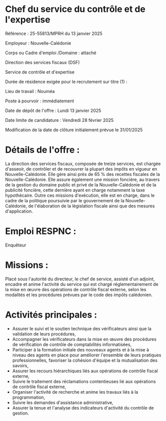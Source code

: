 # Chef du service du contrôle et de l'expertise

Référence : 25-55813/MPRH du 13 janvier 2025

Employeur : Nouvelle-Calédonie

Corps ou Cadre d'emploi /Domaine : attaché

Direction des services fiscaux (DSF)

Service de contrôle et d'expertise

Durée de résidence exigée pour le recrutement sur titre (1) :

Lieu de travail : Nouméa

Poste à pourvoir : immédiatement

Date de dépôt de l'offre : Lundi 13 janvier 2025

Date limite de candidature : Vendredi 28 février 2025

Modification de la date de clôture initialement prévue le 31/01/2025

# Détails de l'offre :

La direction des services fiscaux, composée de treize services, est chargée d'asseoir, de contrôler et de recouvrer la plupart des impôts en vigueur en Nouvelle-Calédonie. Elle gère ainsi près de 65 % des recettes fiscales de la Nouvelle-Calédonie. Elle assure également une mission foncière, au travers de la gestion du domaine public et privé de la Nouvelle-Calédonie et de la publicité foncière, cette dernière ayant en charge notamment la taxe hypothécaire. Outre ces missions d'exécution, elle est en charge, dans le cadre de la politique poursuivie par le gouvernement de la Nouvelle-Calédonie, de l'élaboration de la législation fiscale ainsi que des mesures d'application.

# Emploi RESPNC :

Enquêteur

# Missions :

Placé sous l'autorité du directeur, le chef de service, assisté d'un adjoint, encadre et anime l'activité du service qui est chargé réglementairement de la mise en œuvre des opérations de contrôle fiscal externe, selon les modalités et les procédures prévues par le code des impôts calédonien.

# Activités principales :

- Assurer le suivi et le soutien technique des vérificateurs ainsi que la validation de leurs procédures,
- Accompagner les vérificateurs dans la mise en œuvre des procédures de vérification de contrôle de comptabilités informatisées,
- Participer à la formation initiale des nouveaux agents et à la mise à niveau des agents en place pour améliorer l'ensemble de leurs pratiques professionnelles, favoriser la cohésion d'équipe et la mutualisation des savoirs,
- Assurer les recours hiérarchiques liés aux opérations de contrôle fiscal externe,
- Suivre le traitement des réclamations contentieuses lié aux opérations de contrôle fiscal externe,
- Organiser l'activité de recherche et anime les travaux liés à la programmation,
- Suivre les demandes d'assistance administrative,
- Assurer la tenue et l'analyse des indicateurs d'activité du contrôle de gestion.